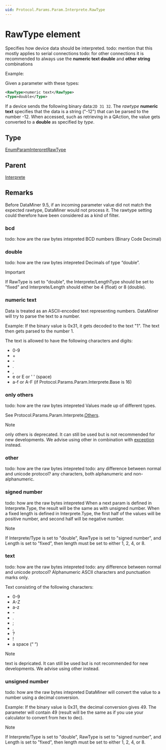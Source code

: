 ```yaml
---
uid: Protocol.Params.Param.Interprete.RawType
---
```


# RawType element

Specifies how device data should be interpreted.
todo: mention that this mostly applies to serial connections
todo: for other connections it is recommended to always use the **numeric text double** and **other string** combinations

Example:

Given a parameter with these types:
```xml
<RawType>numeric text</RawType>
<Type>double</Type>
```
If a device sends the following binary data:`2D 31 32`.
The _rawtype_ **numeric text** specifies that the data is a string ("-12") that can be parsed to the number -12.
When accessed, such as retrieving in a QAction, the value gets converted to a **double** as specified by _type_.

## Type

[EnumParamInterpretRawType](xref:Protocol-EnumParamInterpretRawType)

## Parent

[Interprete](xref:Protocol.Params.Param.Interprete)

## Remarks
Before DataMiner 9.5,
if an incoming parameter value did not match the expected rawtype, DataMiner would not process it. 
The rawtype setting could therefore have been considered as a kind of filter.

### bcd
todo: how are the raw bytes intepreted
BCD numbers (Binary Code Decimal)

### double
todo: how are the raw bytes intepreted
Decimals of type “double”.

> [!IMPORTANT]
> If RawType is set to "double", the Interprete/LengthType should be set to "fixed" and Interprete/Length should either be 4 (float) or 8 (double).

### numeric text

Data is treated as an ASCII-encoded text representing numbers.
DataMiner will try to parse the text to a number.

Example: If the binary value is 0x31, it gets decoded to the text "1". 
The text then gets parsed to the number 1.

The text is allowed to have the following characters and digits:
- 0-9
- \+
- \-
- \.
- \,
- e or E or ' ' (space)
- a-f or A-F (if Protocol.Params.Param.Interprete.Base is 16)

### only others
todo: how are the raw bytes intepreted
Values made up of different types.

See Protocol.Params.Param.Interprete.[Others](xref:Protocol.Params.Param.Interprete.Others).

> [!NOTE]
> only others is deprecated. It can still be used but is not recommended for new developments. 
> We advise using other in combination with [exception](xref:Protocol.Params.Param.Interprete.Exceptions.Exception) instead.

### other
todo: how are the raw bytes intepreted
todo: any difference between normal and unicode protocol?
any characters, both alphanumeric and non-alphanumeric.

### signed number
todo: how are the raw bytes intepreted
When a next param is defined in Interprete.Type, the result will be the same as with unsigned number. When a fixed length is defined in Interprete.Type, the first half of the values will be positive number, and second half will be negative number.


> [!NOTE]
> If Interprete/Type is set to "double", 
> RawType is set to "signed number", 
> and Length is set to "fixed", 
> then length must be set to either 1, 2, 4, or 8.

### text
todo: how are the raw bytes intepreted
todo: any difference between normal and unicode protocol?
Alphanumeric ASCII characters and punctuation marks only.

Text consisting of the following characters:
- 0-9
- A-Z
- a-z
- \-
- .
- ;
- ,
- ?
- !
- a space (“ “)

> [!NOTE]
> text is depricated. 
> It can still be used but is not recommended for new developments. We advise using other instead.

### unsigned number
todo: how are the raw bytes intepreted
DataMiner will convert the value to a number using a decimal conversion.

Example: If the binary value is 0x31, the decimal conversion gives 49. The parameter will contain 49 (result will be the same as if you use your calculator to convert from hex to dec).

> [!NOTE]
> If Interprete/Type is set to "double", 
> RawType is set to "signed number", 
> and Length is set to "fixed", 
> then length must be set to either 1, 2, 4, or 8.
